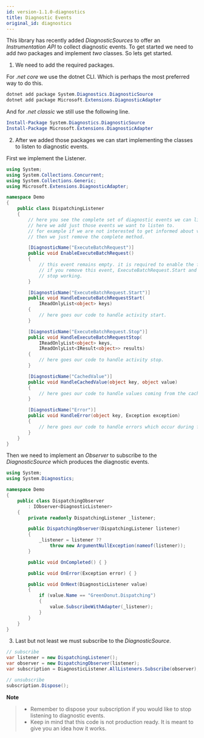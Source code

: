 ```yaml
---
id: version-1.1.0-diagnostics
title: Diagnostic Events
original_id: diagnostics
---
```


This library has recently added _DiagnosticSources_ to offer an _Instrumentation API_ to collect
diagnostic events. To get started we need to add _two_ packages and implement _two_ classes.
So lets get started.

1. We need to add the required packages.

For _.net core_ we use the dotnet CLI. Which is perhaps the most preferred way to do this.

```powershell
dotnet add package System.Diagnostics.DiagnosticSource
dotnet add package Microsoft.Extensions.DiagnosticAdapter
```

And for _.net classic_ we still use the following line.

```powershell
Install-Package System.Diagnostics.DiagnosticSource
Install-Package Microsoft.Extensions.DiagnosticAdapter
```

2. After we added those packages we can start implementing the classes to listen to diagnostic
   events.

First we implement the Listener.

```csharp
using System;
using System.Collections.Concurrent;
using System.Collections.Generic;
using Microsoft.Extensions.DiagnosticAdapter;

namespace Demo
{
    public class DispatchingListener
    {
        // here you see the complete set of diagnostic events we can listen to.
        // here we add just those events we want to listen to.
        // for example if we are not interested to get informed about values loaded from the cache
        // then we just remove the complete method.

        [DiagnosticName("ExecuteBatchRequest")]
        public void EnableExecuteBatchRequest()
        {
            // this event remains empty. it is required to enable the fetch activity.
            // if you remove this event, ExecuteBatchRequest.Start and ExecuteBatchRequest.Stop
            // stop working.
        }

        [DiagnosticName("ExecuteBatchRequest.Start")]
        public void HandleExecuteBatchRequestStart(
            IReadOnlyList<object> keys)
        {
            // here goes our code to handle activity start.
        }

        [DiagnosticName("ExecuteBatchRequest.Stop")]
        public void HandleExecuteBatchRequestStop(
            IReadOnlyList<object> keys,
            IReadOnlyList<IResult<object>> results)
        {
            // here goes our code to handle activity stop.
        }

        [DiagnosticName("CachedValue")]
        public void HandleCachedValue(object key, object value)
        {
            // here goes our code to handle values coming from the cache.
        }

        [DiagnosticName("Error")]
        public void HandleError(object key, Exception exception)
        {
            // here goes our code to handle errors which occur during fetch.
        }
    }
}
```

Then we need to implement an _Observer_ to subscribe to the _DiagnosticSource_ which produces the
diagnostic events.

```csharp
using System;
using System.Diagnostics;

namespace Demo
{
    public class DispatchingObserver
        : IObserver<DiagnosticListener>
    {
        private readonly DispatchingListener _listener;

        public DispatchingObserver(DispatchingListener listener)
        {
            _listener = listener ??
                throw new ArgumentNullException(nameof(listener));
        }

        public void OnCompleted() { }

        public void OnError(Exception error) { }

        public void OnNext(DiagnosticListener value)
        {
            if (value.Name == "GreenDonut.Dispatching")
            {
                value.SubscribeWithAdapter(_listener);
            }
        }
    }
}
```

3. Last but not least we must subscribe to the _DiagnosticSource_.

```csharp
// subscribe
var listener = new DispatchingListener();
var observer = new DispatchingObserver(listener);
var subscription = DiagnosticListener.AllListeners.Subscribe(observer);

// unsubscribe
subscription.Dispose();
```

**Note**

> - Remember to dispose your subscription if you would like to stop listening to diagnostic events.
> - Keep in mind that this code is not production ready. It is meant to give you an idea how it
    works.
